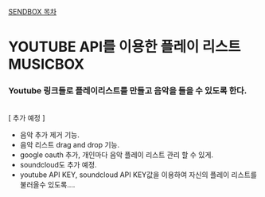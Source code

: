 [ SENDBOX 목차 ](../README.md) 
# YOUTUBE API를 이용한 플레이 리스트 MUSICBOX
### Youtube 링크들로 플레이리스트를 만들고 음악을 들을 수 있도록 한다.

<br>
[ 추가 예정 ]

- 음악 추가 제거 기능.
- 음악 리스트 drag and drop 기능.
- google oauth 추가, 개인마다 음악 플레이 리스트 관리 할 수 있게.
- soundcloud도 추가 예정.
- youtube API KEY, soundcloud API KEY값을 이용하여 
자신의 플레이 리스트를 불러올수 있도록.... 


 



